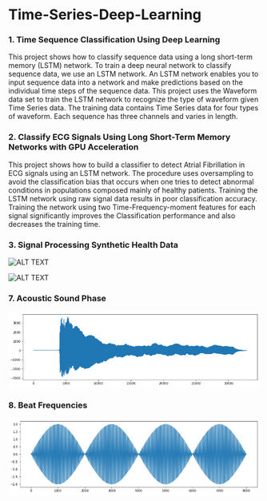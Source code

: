 # Time-Series-Deep-Learning

### 1. Time Sequence Classification Using Deep Learning
This project shows how to classify sequence data using a long short-term memory (LSTM) network. To train a deep neural network to classify sequence data, we use an LSTM network. An LSTM network enables you to input sequence data into a network and make predictions based on the individual time steps of the sequence data.
This project uses the Waveform data set to train the LSTM network to recognize the type of waveform given Time Series data. The training data contains Time Series data for four types of waveform. Each sequence has three channels and varies in length.

### 2. Classify ECG Signals Using Long Short-Term Memory Networks with GPU Acceleration
This project shows how to build a classifier to detect Atrial Fibrillation in ECG signals using an LSTM network.
The procedure uses oversampling to avoid the classification bias that occurs when one tries to detect abnormal
conditions in populations composed mainly of healthy patients. Training the LSTM network using raw signal
data results in poor classification accuracy. Training the network using two Time-Frequency-moment features for
each signal significantly improves the Classification performance and also decreases the training time.

### 3. Signal Processing Synthetic Health Data

![ALT TEXT](https://github.com/SaifurRR/Time-Series-Health-Data-Deep-Learning/blob/main/3_Classification_Report.png)

![ALT TEXT](https://github.com/SaifurRR/Time-Series-Health-Data-Deep-Learning/blob/main/3_Synthetic-Health-Data-Filtered-Signal.png)

### 7. Acoustic Sound Phase

![ALT TEXT](https://github.com/SaifurRR/Digital-Signal-Processing-Time-Series-Deep-Learning/blob/main/piano_wave.png)

### 8. Beat Frequencies

![ALT TEXT](https://github.com/SaifurRR/Digital-Signal-Processing-Time-Series-Deep-Learning/blob/main/beat_frequencies.png)
